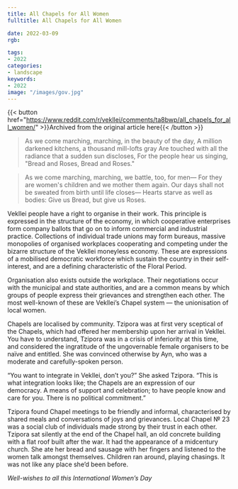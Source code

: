 ```yaml
---
title: All Chapels for All Women
fulltitle: All Chapels for All Women

date: 2022-03-09
rgb:

tags:
- 2022
categories:
- landscape
keywords:
- 2022
image: "/images/gov.jpg"
---
```


{{< button href="https://www.reddit.com/r/vekllei/comments/ta8bwp/all_chapels_for_all_women/" >}}Archived from the original article here{{< /button >}}

> As we come marching, marching, in the beauty of the day, 
A million darkened kitchens, a thousand mill-lofts gray 
Are touched with all the radiance that a sudden sun discloses,
For the people hear us singing, "Bread and Roses, Bread and Roses."

> As we come marching, marching, we battle, too, for men—
For they are women's children and we mother them again. 
Our days shall not be sweated from birth until life closes— 
Hearts starve as well as bodies: Give us Bread, but give us Roses.

Vekllei people have a right to organise in their work. This principle is expressed in the structure of the economy, in which cooperative enterprises form company ballots that go on to inform commercial and industrial practice. Collections of individual trade unions may form bureaus, massive monopolies of organised workplaces cooperating and competing under the bizarre structure of the Vekllei moneyless economy. These are expressions of a mobilised democratic workforce which sustain the country in their self-interest, and are a defining characteristic of the Floral Period.

Organisation also exists outside the workplace. Their negotiations occur with the municipal and state authorities, and are a common means by which groups of people express their grievances and strengthen each other. The most well-known of these are Vekllei’s Chapel system — the unionisation of local women.

Chapels are localised by community. Tzipora was at first very sceptical of the Chapels, which had offered her membership upon her arrival in Vekllei. You have to understand, Tzipora was in a crisis of inferiority at this time, and considered the ingratitude of the ungovernable female organisers to be naïve and entitled. She was convinced otherwise by Ayn, who was a moderate and carefully-spoken person. 

“You want to integrate in Vekllei, don’t you?” She asked Tzipora. “This is what integration looks like; the Chapels are an expression of our democracy. A means of support and celebration; to have people know and care for you. There is no political commitment.”

Tzipora found Chapel meetings to be friendly and informal, characterised by shared meals and conversations of joys and grievances. Local Chapel № 23 was a social club of individuals made strong by their trust in each other. Tzipora sat silently at the end of the Chapel hall, an old concrete building with a flat roof built after the war. It had the appearance of a midcentury church. She ate her bread and sausage with her fingers and listened to the women talk amongst themselves. Children ran around, playing chasings. It was not like any place she’d been before.

*Well-wishes to all this International Women’s Day*